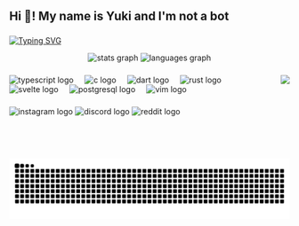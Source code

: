 <h2 align="left">Hi 👋! My name is Yuki and I'm not a bot</h2>

###
[![Typing SVG](https://readme-typing-svg.demolab.com/?lines=Touch+Some+Grass)](https://git.io/typing-svg)

<div align="center">
  
  <img src="https://github-readme-stats.vercel.app/api?username=yukiisen&hide_title=false&hide_rank=false&show_icons=true&include_all_commits=true&count_private=true&disable_animations=false&theme=dracula&locale=en&hide_border=false" height="150" alt="stats graph"  />
  <img src="https://github-readme-stats.vercel.app/api/top-langs?username=yukiisen&locale=en&hide_title=false&layout=compact&card_width=320&langs_count=5&theme=dracula&hide_border=false&exclude_repo=Xdots" height="150" alt="languages graph"  />
</div>

###

<img align="right" height="150" src="https://media1.giphy.com/media/v1.Y2lkPTc5MGI3NjExeHR4OTF2ZG52c3RvenIzZmpodnVicml6ZmY5NjMxY3d3dDN2d2EwaCZlcD12MV9pbnRlcm5hbF9naWZfYnlfaWQmY3Q9Zw/vNY5SLTJVLIGWKAYJp/giphy.gif"  />

###

<div align="left">
  <img src="https://cdn.jsdelivr.net/gh/devicons/devicon/icons/typescript/typescript-original.svg" height="40" alt="typescript logo"  />
  <img width="12" />
  <img src="https://cdn.jsdelivr.net/gh/devicons/devicon/icons/angularjs/c-original.svg" height="40" alt="c logo"  />
  <img width="12" />
  <img src="https://cdn.jsdelivr.net/gh/devicons/devicon/icons/dart/dart-original.svg" height="40" alt="dart logo"  />
  <img width="12" />
  <img src="https://cdn.jsdelivr.net/gh/devicons/devicon/icons/rust/rust-original.svg" height="40" alt="rust logo"  />
  <img width="12" />
  <img src="https://cdn.jsdelivr.net/gh/devicons/devicon/icons/svelte/svelte-original.svg" height="40" alt="svelte logo"  />
  <img width="12" />
  <img src="https://cdn.jsdelivr.net/gh/devicons/devicon/icons/postgresql/postgresql-original.svg" height="40" alt="postgresql logo"  />
  <img width="12" />
  <img src="https://cdn.jsdelivr.net/gh/devicons/devicon/icons/vim/vim-original.svg" height="40" alt="vim logo"  />
</div>

###

<div align="left">
  <img src="https://img.shields.io/static/v1?message=Instagram&logo=instagram&label=&color=E4405F&logoColor=white&labelColor=&style=for-the-badge" height="35" alt="instagram logo"  />
  <img src="https://img.shields.io/static/v1?message=Discord&logo=discord&label=&color=7289DA&logoColor=white&labelColor=&style=for-the-badge" height="35" alt="discord logo"  />
  <img src="https://img.shields.io/static/v1?message=Reddit&logo=reddit&label=&color=DAA945&logoColor=white&labelColor=&style=for-the-badge" height="35" alt="reddit logo"  />
</div>

###

<br clear="both">

<img src="https://raw.githubusercontent.com/yukiisen/yukiisen/output/snake.svg" alt="Snake animation" />

###
